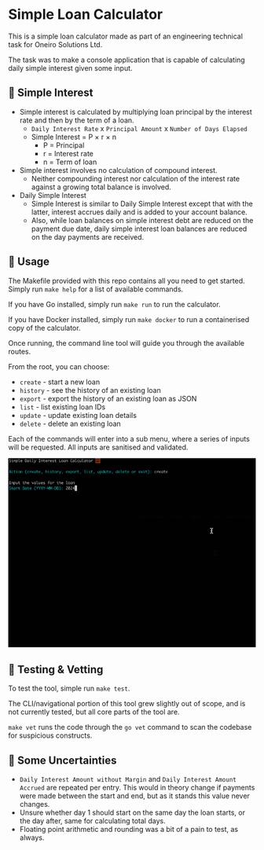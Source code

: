 # Simple Loan Calculator

This is a simple loan calculator made as part of an engineering technical task for Oneiro Solutions Ltd.

The task was to make a console application that is capable of calculating daily simple interest given some input.

## 🧐 Simple Interest

- Simple interest is calculated by multiplying loan principal by the interest rate and then by the term of a loan.
  - `Daily Interest Rate` x `Principal Amount` x `Number of Days Elapsed`
  - Simple Interest = P × r × n
    - P = Principal
    - r = Interest rate
    - n = Term of loan
- Simple interest involves no calculation of compound interest.
  - Neither compounding interest nor calculation of the interest rate against a growing total balance is involved.
- Daily Simple Interest
  - Simple Interest is similar to Daily Simple Interest except that with the latter, interest accrues daily and is added to your account balance.
  - Also, while loan balances on simple interest debt are reduced on the payment due date, daily simple interest loan balances are reduced on the day payments are received.

## 🚀 Usage

The Makefile provided with this repo contains all you need to get started. Simply run `make help` for a list of available commands.

If you have Go installed, simply run `make run` to run the calculator.

If you have Docker installed, simply run `make docker` to run a containerised copy of the calculator.

Once running, the command line tool will guide you through the available routes.

From the root, you can choose:

- `create` - start a new loan
- `history` - see the history of an existing loan
- `export` - export the history of an existing loan as JSON
- `list` - list existing loan IDs
- `update` - update existing loan details
- `delete` - delete an existing loan

Each of the commands will enter into a sub menu, where a series of inputs will be requested. All inputs are sanitised and validated.

![Demo of the CLI tool in action](https://github.com/taylow/simple-interest-calculator/blob/main/simple-interest-calculator.gif?raw=true)

## 🧪 Testing & Vetting

To test the tool, simple run `make test`.

The CLI/navigational portion of this tool grew slightly out of scope, and is not currently tested, but all core parts of the tool are.

`make vet` runs the code through the `go vet` command to scan the codebase for suspicious constructs.

## 🤔 Some Uncertainties

- `Daily Interest Amount without Margin` and `Daily Interest Amount Accrued` are repeated per entry. This would in theory change if payments were made between the start and end, but as it stands this value never changes.
- Unsure whether day 1 should start on the same day the loan starts, or the day after, same for calculating total days.
- Floating point arithmetic and rounding was a bit of a pain to test, as always.
